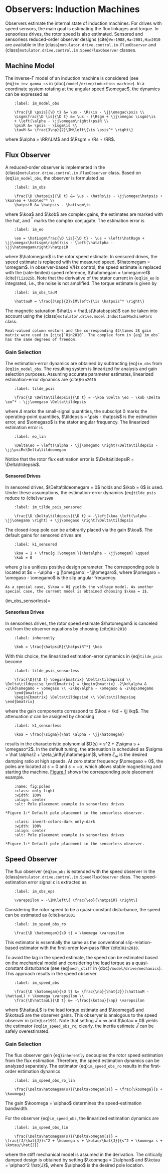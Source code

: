# Observers: Induction Machines

Observers estimate the internal state of induction machines. For drives with speed sensors, the main goal is estimating the flux linkages and torque. In sensorless drives, the rotor speed is also estimated. Sensored and sensorless reduced-order observer designs {cite}`Ver1988,Har2001,Hin2010` are available in the {class}`motulator.drive.control.im.FluxObserver` and {class}`motulator.drive.control.im.SpeedFluxObserver` classes.

## Machine Model

The inverse-Γ model of an induction machine is considered (see {eq}`im_inv_gamma_ss` in {doc}`/model/drive/induction_machine`). In a coordinate system rotating at the angular speed $\omegac$, the dynamics can be expressed as

```{math}
    :label: im_model_obs

    \frac{\D \psis}{\D t} &= \us - \Rs\is - \jj\omegac\psis \\ 
    \Lsgm\frac{\D \is}{\D t} &= \us - (\Rsgm + \jj\omegac \Lsgm)\is  
    + \left(\alpha - \jj\omegam\right)\psiR \\
    \psiR &= \psis - \Lsgm\is \\
    \tauM &= \frac{3\np}{2}\IM\left\{\is \psis^* \right\}
```

where $\alpha = \RR/\LM$ and $\Rsgm = \Rs + \RR$.

## Flux Observer

A reduced-order observer is implemented in the {class}`motulator.drive.control.im.FluxObserver` class. Based on {eq}`im_model_obs`, the observer is formulated as

```{math}
    :label: im_obs

    \frac{\D \hatpsis}{\D t} &= \us - \hatRs\is - \jj\omegac\hatpsis + \koa\eo + \kob\eo^* \\ 
    \hatpsiR &= \hatpsis - \hatLsgm\is 
```

where $\koa$ and $\kob$ are complex gains, the estimates are marked with the hat, and $^*$ marks the complex conjugate. The estimation error is

```{math}
    :label: im_eo

    \eo = \hatLsgm\frac{\D \is}{\D t} - \us + \left(\hatRsgm + \jj\omegac\hatLsgm\right)\is - \left(\hatalpha - \jj\hatomegam\right)\hatpsiR 
```

where $\hatomegam$ is the rotor speed estimate. In sensored drives, the speed estimate is replaced with the measured speed, $\hatomegam = \omegam$. In observer-based V/Hz control, the speed estimate is replaced with the (rate-limited) speed reference, $\hatomegam = \omegamref$ {cite}`Tii2025b`. Note that the derivative of the stator current in {eq}`im_eo` is integrated, i.e., the noise is not amplified. The torque estimate is given by

```{math}
    :label: im_obs_tauM

    \hattauM = \frac{3\np}{2}\IM\left\{\is \hatpsis^* \right\}
```

The magnetic saturation $\hatLs = \hatLs(\hatabspsis)$ can be taken into account using the {class}`motulator.drive.model.InductionMachinePars` class.

```{note}
Real-valued column vectors and the corresponding $2\times 2$ gain matrix were used in {cite}`Hin2010`. The complex form in {eq}`im_obs` has the same degrees of freedom.
```

### Gain Selection

The estimation-error dynamics are obtained by subtracting {eq}`im_obs` from {eq}`im_model_obs`. The resulting system is linearized for analysis and gain selection purposes. Assuming accurate parameter estimates, linearized estimation-error dynamics are {cite}`Hin2010`

```{math}
    :label: tilde_psis

    \frac{\D \Delta\tildepsis}{\D t} = -\koa \Delta \eo - \kob \Delta \eo^* - \jj\omegaso \Delta\tildepsis
```

where $\Delta$ marks the small-signal quantities, the subscript 0 marks the operating-point quantities, $\tildepsis = \psis - \hatpsis$ is the estimation error, and $\omegaso$ is the stator angular frequency. The linearized estimation error is

```{math}
    :label: eo_lin

    \Delta\eo = \left(\alpha - \jj\omegamo \right)\Delta\tildepsis - \jj\psiRo\Delta\tildeomegam
```

Notice that the rotor flux estimation error is $\Delta\tildepsiR = \Delta\tildepsis$.

#### Sensored Drives

In sensored drives, $\Delta\tildeomegam = 0$ holds and $\kob = 0$ is used. Under these assumptions, the estimation-error dynamics {eq}`tilde_psis` reduce to {cite}`Ver1988`

```{math}
    :label: im_tilde_psis_sensored

    \frac{\D \Delta\tildepsis}{\D t} = -\left[\koa \left(\alpha - \jj\omegamo \right) + \jj\omegaso \right]\Delta\tildepsis
```

The closed-loop pole can be arbitrarily placed via the gain $\koa$. The default gains for sensored drives are

```{math}
    :label: k1_sensored

    \koa = 1 + \frac{g |\omegam|}{\hatalpha - \jj\omegam} \qquad 
    \kob = 0
```

where $g$ is a unitless positive design parameter. The corresponding pole is located at $s = -\alpha - g |\omegamo| - \jj\omegaro$, where $\omegaro = \omegaso - \omegamo$ is the slip angular frequency.

```{note}
As a special case, $\koa = 0$ yields the voltage model. As another special case, the current model is obtained choosing $\koa = 1$.
```

(im_obs_sensorless)=

#### Sensorless Drives

In sensorless drives, the rotor speed estimate $\hatomegam$ is canceled out from the observer equations by choosing {cite}`Hin2010`

```{math}
    :label: inherently

    \kob = \frac{\hatpsiR}{\hatpsiR^*} \koa
```

With this choice, the linearized estimation-error dynamics in {eq}`tilde_psis` become

```{math}
    :label: tilde_psis_sensorless

    \frac{\D}{\D t} \begin{bmatrix} \Delta\tildepsisd \\ \Delta\tildepsisq \end{bmatrix} = \begin{bmatrix} -2\kd\alpha & -2\kd\omegamo + \omegaso \\ -2\kq\alpha - \omegaso & -2\kq\omegamo
    \end{bmatrix} 
    \begin{bmatrix} \Delta\tildepsisd \\ \Delta\tildepsisq \end{bmatrix}
```

where the gain components correspond to $\koa = \kd + \jj \kq$. The attenuation $\sigma$ can be assigned by choosing

```{math}
    :label: k1_sensorless

    \koa = \frac{\sigma}{\hat \alpha - \jj\hatomegam}
```

results in the characteristic polynomial $D(s) = s^2 + 2\sigma s + \omegaso^2$. In the default tuning, the attenuation is scheduled as $\sigma = \hat \alpha/2 + \zeta_\infty|\hatomegam|$, where $\zeta_\infty$ is the desired damping ratio at high speeds. At zero stator frequency $\omegaso = 0$, the poles are located at $s = 0$ and $s = -\alpha$, which allows stable magnetizing and starting the machine. [Figure 1](fig:poles) shows the corresponding pole placement example.

```{figure} ../figs/poles.svg
    :name: fig:poles
    :class: only-light
    :width: 100%
    :align: center
    :alt: Pole placement example in sensorless drives

*Figure 1:* Default pole placement in the sensorless observer.
```

```{figure} ../figs/poles.svg
    :class: invert-colors-dark only-dark
    :width: 100%
    :align: center
    :alt: Pole placement example in sensorless drives

*Figure 1:* Default pole placement in the sensorless observer.
```

## Speed Observer

The flux observer {eq}`im_obs` is extended with the speed observer in the {class}`motulator.drive.control.im.SpeedFluxObserver` class. The speed-estimation error signal $\varepsilon$ is extracted as

```{math}
    :label: im_obs_eps

    \varepsilon = -\IM\left\{ \frac{\eo}{\hatpsiR} \right\}
```

Considering the rotor speed to be a quasi-constant disturbance, the speed can be estimated as {cite}`Har2001`

```{math}
    :label: im_speed_obs_ro

    \frac{\D \hatomegam}{\D t} = \koomega \varepsilon 
```

This estimator is essentially the same as the conventional slip-relation-based estimator with the first-order low-pass filter {cite}`Hin2010`.

To avoid the lag in the speed estimate, the speed can be estimated based on the mechanical model and considering the load torque as a quasi-constant disturbance (see {eq}`mech_stiff` in {doc}`/model/drive/mechanics`). This approach results in the speed observer

```{math}
    :label: im_speed_obs

    \frac{\D \hatomegam}{\D t} &= \frac{\np}{\hat{J}}(\hattauM - \hattauL) + \koomega \varepsilon \\
    \frac{\D\hattauL}{\D t} &= -\frac{\kotau}{\np} \varepsilon
```

where $\hattauL$ is the load torque estimate and $\koomega$ and $\kotau$ are the observer gains. This observer is analogous to the speed observer in {cite}`Lor1991`. Note that setting $\hat{J} = \infty$ and $\kotau = 0$ yields the estimator {eq}`im_speed_obs_ro`; clearly, the inertia estimate $\hat{J}$ can be safely overestimated.

### Gain Selection

The flux observer gain {eq}`inherently` decouples the rotor speed estimation from the flux estimation. Therefore, the speed estimation dynamics can be analyzed separately. The estimator {eq}`im_speed_obs_ro` results in the first-order estimation dynamics

```{math}
    :label: im_speed_obs_ro_lin

    \frac{\Delta\hatomegam(s)}{\Delta\omegam(s)} = \frac{\koomega}{s + \koomega}  
```

The gain $\koomega = \alphao$ determines the speed-estimation bandwidth.  

For the observer {eq}`im_speed_obs`, the linearized estimation dynamics are

```{math}
    :label: im_speed_obs_lin

    \frac{\Delta\hatomegam(s)}{\Delta\omegam(s)} = \frac{(J/\hat{J})s^2 + \koomega s + \kotau/\hat{J}}{s^2 + \koomega s + \kotau/\hat{J}}  
```

where the stiff mechanical model is assumed in the derivation. The critically damped design is obtained by setting $\koomega = 2\alphao$ and $\kotau = \alphao^2 \hat{J}$, where $\alphao$ is the desired pole location.

